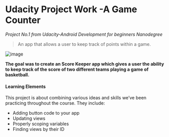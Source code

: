 # Udacity Project Work -A Game Counter
*Project No.1 from Udacity-Android Development for beginners Nanodegree*
> An app that allows a user to keep track of points within a game.

![image](https://user-images.githubusercontent.com/17708702/33147724-d9852772-cfee-11e7-96ca-94a74a4bf884.png)


**The goal was to create an Score Keeper app which gives a user the ability to keep track of the score of two different teams playing a game of basketball.**
#### Learning Elements
  This project is about combining various ideas and skills we’ve been practicing throughout the course. They include:
* Adding button code to your app
* Updating views
* Properly scoping variables
* Finding views by their ID

